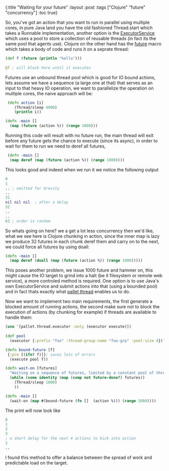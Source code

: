{:title "Waiting for your future"
 :layout :post
 :tags  ["Clojure" "future" "concurrency"]
 :toc true}

 So, you've got an action that you want to run in parallel using multiple cores, in pure Java land you have the old fashioned Thread.start which takes a Runnable implementation, another option is the  [ExecutorService](http://docs.oracle.com/javase/6/docs/api/java/util/concurrent/ExecutorService.html)  which uses a pool to store a collection of reusable threads (in fact its the same pool that agents use).  Clojure on the other hand has the  [future](http://clojuredocs.org/clojure_core/clojure.core/future)  macro which takes a body of code and runs it on a seprate thread:


```clojure
(def f (future (println "hello")))
  
@f ; will block here until it executes 
```

Futures use an unbound thread pool which is good for IO bound actions, lets assume we have a sequence (a large one at that) that serves as an input to that heavy IO operation, we want to parallelize the operation on multiple cores, the naive approach will be:

```clojure
 (defn action [i]
    (Thread/sleep 4000)
    (println i))

(defn -main []
  (map (future (action %)) (range 1000)))
```

Running this code will result with no future run, the main thread will exit before any future gets the chance to execute (since its async), in order to wait for them to run we need to deref all futures,  

```clojure
 (defn -main []
  (map deref (map (future (action %)) (range 1000)))) 
```
This looks good and indeed when we run it we notice the following output

```clojure
0
1 
.. ; omitted for brevity 
.. 
31
nil nil nil  ; after a delay 
32
..
..
63 ; order is random 
```

So whats going on here? we a get a lot less concurrency then we'd like, what we see here is Clojure chunking in action, since the inner map is lazy we produce 32 futures in each chunk deref them and carry on to the next, we could force all futures by using doall:

```clojure
(defn -main []
  (map deref (doall (map (future (action %)) (range 1000)))))
```

This poses another problem, we issue 1000 future and hammer on, this might cause the IO target to grind into a halt (be it filesystem or remote web service), a more controled method is required.  One option is to use Java's own ExecutorService and submit actions into that (using a bounded pool) and in fact thats exactly what [pallet thread](https://github.com/pallet/pallet-thread)  enables us to do.

Now we want to implement two main requirements, the first generate a blocked amount of running actions, the second make sure not to block the execution of actions (by chunking for example) if threads are available to handle them:  

```clojure
(use '[pallet.thread.executor :only (executor execute)])  
 
(def pool
  (executor {:prefix "foo" :thread-group-name "foo-grp" :pool-size 4}))

(defn bound-future [f]
 {:pre [(ifn? f)]}; saves lots of errors
  (execute pool f))

(defn wait-on [futures]
  "Waiting on a sequence of futures, limited by a constant pool of threads"
  (while (some identity (map (comp not future-done?) futures))
    (Thread/sleep 1000) 
    )) 

(defn -main []
  (wait-on (map #(bound-future (fn []  (action %))) (range 1000))))
```

The print will now look like 

```clojure
0
1
2
3
; a short delay for the next 4 actions to kick into action
1
..
```

I found this method to offer a balance between the spread of work and predictable load on the target.
